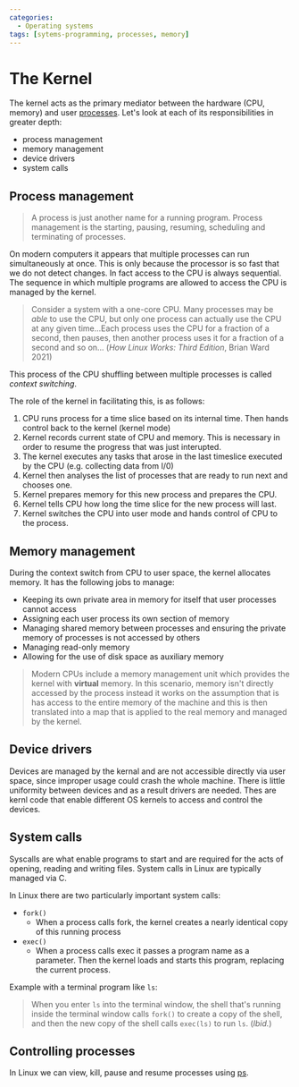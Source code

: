 ```yaml
---
categories:
  - Operating systems
tags: [sytems-programming, processes, memory]
---
```


# The Kernel

The kernel acts as the primary mediator between the hardware (CPU, memory) and user [processes](../Programming_Languages/Shell_Scripting/Processes.md). Let's look at each of its responsibilities in greater depth:

- process management
- memory management
- device drivers
- system calls

## Process management

> A process is just another name for a running program. Process management is the starting, pausing, resuming, scheduling and terminating of processes.

On modern computers it appears that multiple processes can run simultaneously at once. This is only because the processor is so fast that we do not detect changes. In fact access to the CPU is always sequential. The sequence in which multiple programs are allowed to access the CPU is managed by the kernel.

> Consider a system with a one-core CPU. Many processes may be _able_ to use the CPU, but only one process can actually use the CPU at any given time...Each process uses the CPU for a fraction of a second, then pauses, then another process uses it for a fraction of a second and so on... (_How Linux Works: Third Edition_, Brian Ward 2021)

This process of the CPU shuffling between multiple processes is called _context switching_.

The role of the kernel in facilitating this, is as follows:

1. CPU runs process for a time slice based on its internal time. Then hands control back to the kernel (kernel mode)
2. Kernel records current state of CPU and memory. This is necessary in order to resume the progress that was just interupted.
3. The kernel executes any tasks that arose in the last timeslice executed by the CPU (e.g. collecting data from I/0)
4. Kernel then analyses the list of processes that are ready to run next and chooses one.
5. Kernel prepares memory for this new process and prepares the CPU.
6. Kernel tells CPU how long the time slice for the new process will last.
7. Kernel switches the CPU into user mode and hands control of CPU to the process.

## Memory management

During the context switch from CPU to user space, the kernel allocates memory. It has the following jobs to manage:

- Keeping its own private area in memory for itself that user processes cannot access
- Assigning each user process its own section of memory
- Managing shared memory between processes and ensuring the private memory of processes is not accessed by others
- Managing read-only memory
- Allowing for the use of disk space as auxiliary memory

> Modern CPUs include a memory management unit which provides the kernel with **virtual** memory. In this scenario, memory isn't directly accessed by the process instead it works on the assumption that is has access to the entire memory of the machine and this is then translated into a map that is applied to the real memory and managed by the kernel.

## Device drivers

Devices are managed by the kernal and are not accessible directly via user space, since improper usage could crash the whole machine. There is little uniformity between devices and as a result drivers are needed. Thes are kernl code that enable different OS kernels to access and control the devices.

## System calls

Syscalls are what enable programs to start and are required for the acts of opening, reading and writing files. System calls in Linux are typically managed via C.

In Linux there are two particularly important system calls:

- `fork()`
  - When a process calls fork, the kernel creates a nearly identical copy of this running process
- `exec()`
  - When a process calls exec it passes a program name as a parameter. Then the kernel loads and starts this program, replacing the current process.

Example with a terminal program like `ls`:

> When you enter `ls` into the terminal window, the shell that's running inside the terminal window calls `fork()` to create a copy of the shell, and then the new copy of the shell calls `exec(ls)` to run `ls`. (_Ibid._)

## Controlling processes

In Linux we can view, kill, pause and resume processes using [ps](../Programming_Languages/Shell_Scripting/Processes.md).
